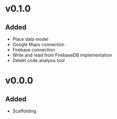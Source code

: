 # v0.1.0
## Added
- Place data model
- Google Maps connection
- Firebase connection
- Write and read from FirebaseDB implementation
- Detekt code analysis tool

# v0.0.0
## Added
- Scaffolding
